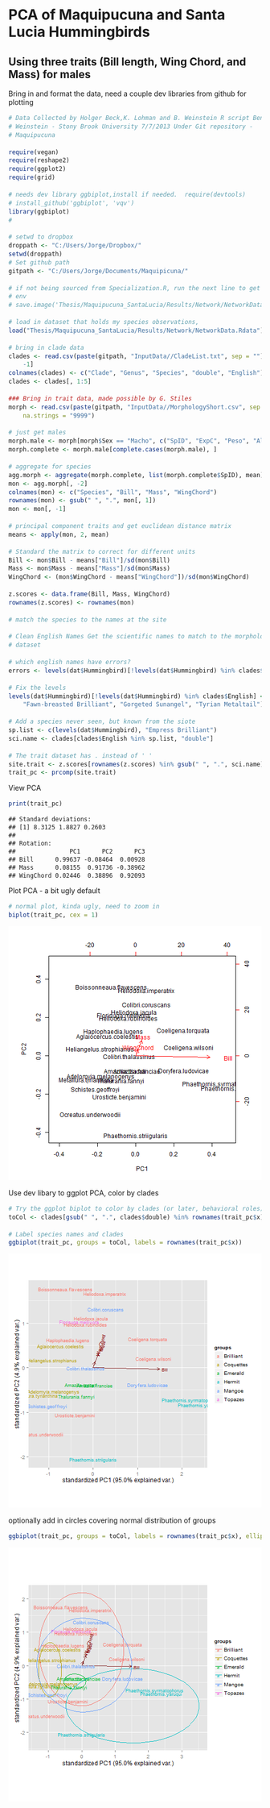 PCA of Maquipucuna and Santa Lucia Hummingbirds 
========================================================

Using three traits (Bill length, Wing Chord, and Mass) for males
------------

Bring in and format the data, need a couple dev libraries from github for plotting 


```r
# Data Collected by Holger Beck,K. Lohman and B. Weinstein R script Ben
# Weinstein - Stony Brook University 7/7/2013 Under Git repository -
# Maquipucuna

require(vegan)
require(reshape2)
require(ggplot2)
require(grid)

# needs dev library ggbiplot,install if needed.  require(devtools)
# install_github('ggbiplot', 'vqv')
library(ggbiplot)
# 

# setwd to dropbox
droppath <- "C:/Users/Jorge/Dropbox/"
setwd(droppath)
# Set github path
gitpath <- "C:/Users/Jorge/Documents/Maquipicuna/"

# if not being sourced from Specialization.R, run the next line to get the
# env
# save.image('Thesis/Maquipucuna_SantaLucia/Results/Network/NetworkData.Rdata')

# load in dataset that holds my species observations,
load("Thesis/Maquipucuna_SantaLucia/Results/Network/NetworkData.Rdata")

# bring in clade data
clades <- read.csv(paste(gitpath, "InputData//CladeList.txt", sep = ""), header = FALSE)[, 
    -1]
colnames(clades) <- c("Clade", "Genus", "Species", "double", "English")
clades <- clades[, 1:5]

### Bring in trait data, made possible by G. Stiles
morph <- read.csv(paste(gitpath, "InputData//MorphologyShort.csv", sep = ""), 
    na.strings = "9999")

# just get males
morph.male <- morph[morph$Sex == "Macho", c("SpID", "ExpC", "Peso", "AlCdo")]
morph.complete <- morph.male[complete.cases(morph.male), ]

# aggregate for species
agg.morph <- aggregate(morph.complete, list(morph.complete$SpID), mean)
mon <- agg.morph[, -2]
colnames(mon) <- c("Species", "Bill", "Mass", "WingChord")
rownames(mon) <- gsub(" ", ".", mon[, 1])
mon <- mon[, -1]

# principal component traits and get euclidean distance matrix
means <- apply(mon, 2, mean)

# Standard the matrix to correct for different units
Bill <- mon$Bill - means["Bill"]/sd(mon$Bill)
Mass <- mon$Mass - means["Mass"]/sd(mon$Mass)
WingChord <- (mon$WingChord - means["WingChord"])/sd(mon$WingChord)

z.scores <- data.frame(Bill, Mass, WingChord)
rownames(z.scores) <- rownames(mon)

# match the species to the names at the site

# Clean English Names Get the scientific names to match to the morphology
# dataset

# which english names have errors?
errors <- levels(dat$Hummingbird)[!levels(dat$Hummingbird) %in% clades$English]

# Fix the levels
levels(dat$Hummingbird)[!levels(dat$Hummingbird) %in% clades$English] <- c("Andean Emerald", 
    "Fawn-breasted Brilliant", "Gorgeted Sunangel", "Tyrian Metaltail")

# Add a species never seen, but known from the siote
sp.list <- c(levels(dat$Hummingbird), "Empress Brilliant")
sci.name <- clades[clades$English %in% sp.list, "double"]

# The trait dataset has . instead of ' '
site.trait <- z.scores[rownames(z.scores) %in% gsub(" ", ".", sci.name), ]
trait_pc <- prcomp(site.trait)
```


View PCA

```r
print(trait_pc)
```

```
## Standard deviations:
## [1] 8.3125 1.8827 0.2603
## 
## Rotation:
##               PC1      PC2      PC3
## Bill      0.99637 -0.08464  0.00928
## Mass      0.08155  0.91736 -0.38962
## WingChord 0.02446  0.38896  0.92093
```


Plot PCA - a bit ugly default

```r
# normal plot, kinda ugly, need to zoom in
biplot(trait_pc, cex = 1)
```

![plot of chunk unnamed-chunk-3](figure/unnamed-chunk-3.png) 


Use dev libary to ggplot PCA, color by clades

```r
# Try the ggplot biplot to color by clades (or later, behavioral roles)
toCol <- clades[gsub(" ", ".", clades$double) %in% rownames(trait_pc$x), "Clade"]

# Label species names and clades
ggbiplot(trait_pc, groups = toCol, labels = rownames(trait_pc$x))
```

![plot of chunk unnamed-chunk-4](figure/unnamed-chunk-4.png) 


optionally add in circles covering normal distribution of groups

```r
ggbiplot(trait_pc, groups = toCol, labels = rownames(trait_pc$x), ellipse = TRUE)
```

![plot of chunk unnamed-chunk-5](figure/unnamed-chunk-5.png) 


